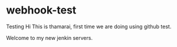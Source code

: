 # webhook-test
Testing
Hi This is thamarai, first time we are doing using github test.

Welcome to my new jenkin servers. 
